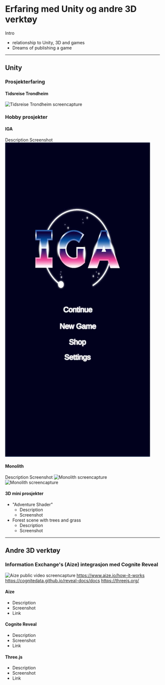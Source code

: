 # Erfaring med Unity og andre 3D verktøy

Intro
- relationship to Unity, 3D and games
- Dreams of publishing a game
---
## Unity

### Prosjekterfaring

#### Tidsreise Trondheim
![Tidsreise Trondheim screencapture](/assets/images/tidsreise-trondheim.gif)

### Hobby prosjekter

#### IGA 
Description
Screenshot
![IGA startmenu](/assets/images/iga.jpg)

#### Monolith
Description
Screenshot
![Monolith screencapture](/assets/images/monolith.gif)
<img src="/assets/images/monolith.gif" alt="Monolith screencapture" style="width:500px;"/>

#### 3D mini prosjekter
- "Adventure Shader"
    - Description
    - Screenshot
- Forest scene with trees and grass
    - Description
    - Screenshot

---
## Andre 3D verktøy

### Information Exchange's (Aize) integrasjon med Cognite Reveal
![Aize public video screencapture](/assets/images/aize-model-viewer.gif)
https://www.aize.io/how-it-works
https://cognitedata.github.io/reveal-docs/docs
https://threejs.org/

#### Aize

- Description
- Screenshot
- Link
#### Cognite Reveal
- Description
- Screenshot
- Link
#### Three.js
- Description
- Screenshot
- Link